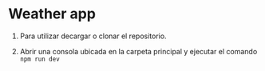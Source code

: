 # Weather app

1. Para utilizar decargar o clonar el repositorio.

2. Abrir una consola ubicada en la carpeta principal y ejecutar el comando ``npm run dev``
